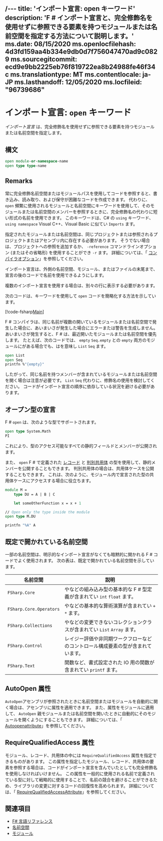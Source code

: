 /---
title: 'インポート宣言: open キーワード'
description: 'F # インポート宣言と、完全修飾名を使用せずに参照できる要素を持つモジュールまたは名前空間を指定する方法について説明します。'
ms.date: 08/15/2020
ms.openlocfilehash: 4d3fd159aa4b334e9db0d7f756047470ad9c0829
ms.sourcegitcommit: ecd9e9bb2225eb76f819722ea8b24988fe46f34c
ms.translationtype: MT
ms.contentlocale: ja-JP
ms.lasthandoff: 12/05/2020
ms.locfileid: "96739686"
---
# <a name="import-declarations-the-open-keyword"></a>インポート宣言: `open` キーワード

*インポート宣言* は、完全修飾名を使用せずに参照できる要素を持つモジュールまたは名前空間を指定します。

## <a name="syntax"></a>構文

```fsharp
open module-or-namespace-name
open type type-name
```

## <a name="remarks"></a>Remarks

常に完全修飾名前空間またはモジュールパスを使用してコードを参照すると、書き込み、読み取り、および保守が困難なコードを作成できます。 代わりに、 `open` 頻繁に使用されるモジュールと名前空間にキーワードを使用して、そのモジュールまたは名前空間のメンバーを参照するときに、完全修飾名の代わりに短い形式の名前を使用できます。 このキーワードは、C# の `using` キーワード、 `using namespace` Visual C++、Visual Basic に似てい `Imports` ます。

指定されたモジュールまたは名前空間は、同じプロジェクトまたは参照されるプロジェクトまたはアセンブリ内に存在する必要があります。 そうでない場合は、プロジェクトへの参照を追加するか、 `-reference` コマンドラインオプション (またはその省略形) を使用することができ `-r` ます。 詳細については、「 [コンパイラオプション](compiler-options.md)」を参照してください。

インポート宣言は、外側の名前空間、モジュール、またはファイルの末尾まで、宣言の後のコードで名前を使用できるようにします。

複数のインポート宣言を使用する場合は、別々の行に表示する必要があります。

次のコードは、キーワードを使用して `open` コードを簡略化する方法を示しています。

[!code-fsharp[Main](~/samples/snippets/fsharp/lang-ref-2/snippet6801.fs)]

F # コンパイラは、同じ名前が複数の開いているモジュールまたは名前空間で発生した場合に、あいまいさが発生した場合にエラーまたは警告を生成しません。 あいまいさが発生すると、F # は、最近開いたモジュールまたは名前空間を優先します。 たとえば、次のコードでは、 `empty` `Seq.empty` との `empty` 両方のモジュールにがある場合でも、はを意味し `List` `Seq` ます。

```fsharp
open List
open Seq
printfn %"{empty}"
```

したがって、同じ名前を持つメンバーが含まれているモジュールまたは名前空間を開く場合は注意が必要です。 `List` `Seq` 代わりに、修飾名の使用を検討してください。 コードがインポート宣言の順序に依存している状況を避ける必要があります。

## <a name="open-type-declarations"></a>オープン型の宣言

F # `open` は、次のような型でサポートされます。

```fsharp
open type System.Math
PI
```

これにより、型のアクセス可能なすべての静的フィールドとメンバーが公開されます。

また、 `open` F # で定義された [レコード](records.md) と [判別共用体](discriminated-unions.md) の型を使用して、静的メンバーを公開することもできます。 判別共用体の場合は、共用体ケースを公開することもできます。 これは、次のように、モジュール内で宣言された型の共用体ケースにアクセスする場合に役立ちます。

```fsharp
module M =
    type DU = A | B | C

    let someOtherFunction x = x + 1

// Open only the type inside the module
open type M.DU

printfn "%A" A
```

## <a name="namespaces-that-are-open-by-default"></a>既定で開かれている名前空間

一部の名前空間は、明示的なインポート宣言がなくても暗黙的に開かれる F # コードでよく使用されます。 次の表は、既定で開かれている名前空間を示しています。

|名前空間|説明|
|---------|-----------|
|`FSharp.Core`|やなどの組み込み型の基本的な F # 型定義が含まれてい `int` `float` ます。|
|`FSharp.Core.Operators`|やなどの基本的な算術演算が含まれてい `+` `*` ます。|
|`FSharp.Collections`|やなどの変更できないコレクションクラスが含まれてい `List` `Array` ます。|
|`FSharp.Control`|レイジー評価や非同期ワークフローなどのコントロール構成要素の型が含まれています。|
|`FSharp.Text`|関数など、書式設定された IO 用の関数が含まれてい `printf` ます。|

## <a name="autoopen-attribute"></a>AutoOpen 属性

`AutoOpen`アセンブリが参照されたときに名前空間またはモジュールを自動的に開く場合は、アセンブリに属性を適用できます。 また、属性をモジュールに適用して、 `AutoOpen` 親モジュールまたは名前空間を開いたときに自動的にそのモジュールを開くようにすることもできます。 詳細については、「 [Autoopenattribute](https://fsharp.github.io/fsharp-core-docs/reference/fsharp-core-autoopenattribute.html)」を参照してください。

## <a name="requirequalifiedaccess-attribute"></a>RequireQualifiedAccess 属性

モジュール、レコード、共用体の中には `RequireQualifiedAccess` 属性を指定できるものがあります。 この属性を指定したモジュール、レコード、共用体の要素を参照する場合は、コードがインポート宣言を含んでいたとしても完全修飾名を使用しなければいけません。 この属性を一般的に使用される名前で定義されている型に対して戦略的に使用することで、名前の競合を避けることができるため、ライブラリの変更に対するコードの回復性を高められます。 詳細については、「 [RequireQualifiedAccessAttribute](https://fsharp.github.io/fsharp-core-docs/reference/fsharp-core-requirequalifiedaccessattribute.html)」を参照してください。

## <a name="see-also"></a>関連項目

- [F# 言語リファレンス](index.md)
- [名前空間](namespaces.md)
- [モジュール](modules.md)
